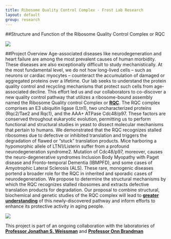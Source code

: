 ```yaml
---
title: Ribosome Quality Control Complex - Frost Lab Research
layout: default
group: research
---
```


##Structure and Function of the Ribosome Quality Control Complex or RQC

<img class="responsive-img" src="{{site.baseurl}}/static/img/research/searle_top.png"/>

##Project Overview
Age-associated diseases like neurodegeneration and heart failure are among the most prevalent causes of human morbidity. These diseases are also exceptionally difficult to study mechanistically. At the most fundamental level, we do not how long-lived cells – such as neurons or cardiac myocytes – counteract the accumulation of damaged or aggregated proteins over a lifetime. Our lab seeks to understand the protein quality control and recycling mechanisms that protect such cells from age-associated decline. This effort led us and our collaborators to co-discover a new quality control pathway that utilizes a ribosome-bound assembly named the Ribosome Quality control Complex or **[RQC](http://www.ncbi.nlm.nih.gov/pubmed/23178123)**. The RQC complex comprises an E3 ubiquitin ligase (Ltn1), two uncharacterized proteins (Rqc2/Tae2 and Rqc1), and the AAA+ ATPase Cdc48/p97. These factors are conserved throughout eukaryotic evolution, permitting us to perform functional and structural studies in yeast to dissect molecular mechanisms that pertain to humans. We demonstrated that the RQC recognizes stalled ribosomes due to defective or inhibited translation and triggers the degradation of flawed or “stuck” translation products. Mice harboring a hypomorphic allele of LTN1/Listerin suffer from a profound neurodegeneration syndrome2. Mutation of Cdc48/p97, moreover, causes the neuro-degenerative syndromes Inclusion Body Myopathy with Paget disease and Fronto-temporal Dementia (IBMPFD), and some cases of Amyotrophic Lateral Sclerosis (ALS). These rare, monogenic diseases portend a broader role for the RQC in inherited and sporadic cases of neurodegeneration. We propose to determine the structural mechanisms by which the RQC recognizes stalled ribosomes and extracts defective translation products for degradation. Our proposal to combine structural, biochemical and genetic studies of the RQC complex will lead to **[greater understanding](http://www.ncbi.nlm.nih.gov/pubmed/25554787)** of this newly-discovered pathway and inform efforts to enhance its protective activity in aging people.

<img class="responsive-img" src="{{site.baseurl}}/static/img/research/searle_desc.png"/>

This project is part of an ongoing collaboration with the laboratories of **[Professor Jonathan S. Weissman](http://weissmanlab.ucsf.edu/)** and **[Professor Onn Brandman](http://web.stanford.edu/~onn/)**
